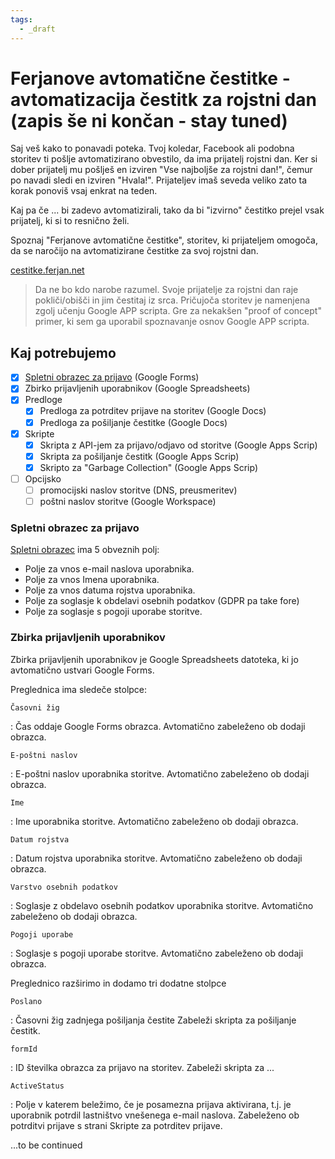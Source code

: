 ```yaml
---
tags:
  - _draft
---
```


# Ferjanove avtomatične čestitke - avtomatizacija čestitk za rojstni dan (zapis še ni končan - stay tuned)

Saj veš kako to ponavadi poteka. Tvoj koledar, Facebook ali podobna storitev ti pošlje avtomatizirano obvestilo, da ima prijatelj rojstni dan. Ker si dober prijatelj mu pošlješ en izviren "Vse najboljše za rojstni dan!", čemur po navadi sledi en izviren "Hvala!". Prijateljev imaš seveda veliko zato ta korak ponoviš vsaj enkrat na teden. 

Kaj pa če ... bi zadevo avtomatizirali, tako da bi "izvirno" čestitko prejel vsak prijatelj, ki si to resnično želi.

Spoznaj "Ferjanove avtomatične čestitke", storitev, ki prijateljem omogoča, da se naročijo na avtomatizirane čestitke za svoj rojstni dan.

[cestitke.ferjan.net](http://cestitke.ferjan.net)

  >Da ne bo kdo narobe razumel. Svoje prijatelje za rojstni dan raje pokliči/obišči in jim čestitaj iz srca.
  >Pričujoča storitev je namenjena zgolj učenju Google APP scripta. Gre za nekakšen "proof of concept" primer, ki sem ga uporabil spoznavanje osnov Google APP scripta. 

## Kaj potrebujemo

- [x] [Spletni obrazec za prijavo](#spletni-obrazec-za-prijavo) (Google Forms)
- [x] Zbirko prijavljenih uporabnikov (Google Spreadsheets)
- [x] Predloge 
    * [x] Predloga za potrditev prijave na storitev (Google Docs)
    * [x] Predloga za pošiljanje čestitke (Google Docs)
- [x] Skripte 
    * [x] Skripta z API-jem za prijavo/odjavo od storitve (Google Apps Scrip)
    * [x] Skripta za pošiljanje čestitk (Google Apps Scrip)
    * [x] Skripto za "Garbage Collection" (Google Apps Scrip)
- [ ] Opcijsko
    * [ ] promocijski naslov storitve (DNS, preusmeritev)
    * [ ] poštni naslov storitve (Google Workspace)

### Spletni obrazec za prijavo

[Spletni obrazec](https://docs.google.com/forms/d/e/1FAIpQLSeDGwYFHfKZaCR3yZq9OfqTnXkaSsmVFsIaJUB_bvB6G-pkCw/viewform) ima 5 obveznih polj:

* Polje za vnos e-mail naslova uporabnika.
* Polje za vnos Imena uporabnika.
* Polje za vnos datuma rojstva uporabnika.
* Polje za soglasje k obdelavi osebnih podatkov (GDPR pa take fore)
* Polje za soglasje s pogoji uporabe storitve.

### Zbirka prijavljenih uporabnikov

Zbirka prijavljenih uporabnikov je Google Spreadsheets datoteka, ki jo avtomatično ustvari Google Forms.

Preglednica ima sledeče stolpce:

`Časovni žig`

:   Čas oddaje Google Forms obrazca.
    Avtomatično zabeleženo ob dodaji obrazca.

`E-poštni naslov`	

:   E-poštni naslov uporabnika storitve.
    Avtomatično zabeleženo ob dodaji obrazca.

`Ime`

:   Ime uporabnika storitve.
    Avtomatično zabeleženo ob dodaji obrazca.

`Datum rojstva`	

:   Datum rojstva uporabnika storitve.
    Avtomatično zabeleženo ob dodaji obrazca.

`Varstvo osebnih podatkov`	

:   Soglasje z obdelavo osebnih podatkov uporabnika storitve.
    Avtomatično zabeleženo ob dodaji obrazca.

`Pogoji uporabe`	

:   Soglasje s pogoji uporabe storitve.
    Avtomatično zabeleženo ob dodaji obrazca.

Preglednico razširimo in dodamo tri dodatne stolpce

`Poslano`	

:   Časovni žig zadnjega pošiljanja čestite
    Zabeleži skripta za pošiljanje čestitk.

`formId`	

:   ID številka obrazca za prijavo na storitev.
    Zabeleži skripta za ...

`ActiveStatus`

:   Polje v katerem beležimo, če je posamezna prijava aktivirana, t.j. je uporabnik potrdil lastništvo vnešenega e-mail naslova.
    Zabeleženo ob potrditvi prijave s strani Skripte za potrditev prijave.


...to be continued